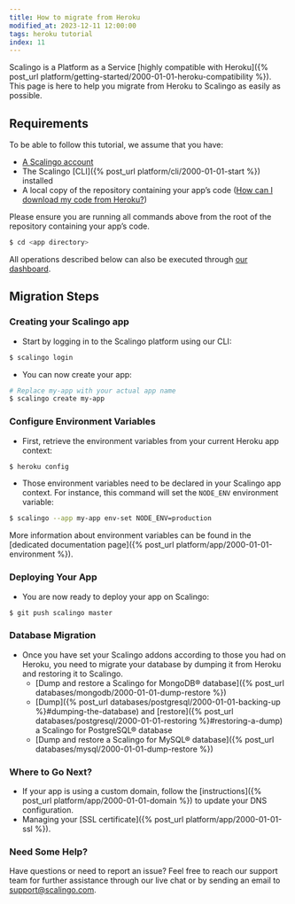 ```yaml
---
title: How to migrate from Heroku
modified_at: 2023-12-11 12:00:00
tags: heroku tutorial
index: 11
---
```


Scalingo is a Platform as a Service [highly compatible with Heroku]({% post_url platform/getting-started/2000-01-01-heroku-compatibility %}). This page is here to help you migrate from Heroku to Scalingo as easily as possible.

## Requirements

To be able to follow this tutorial, we assume that you have:

- [A Scalingo account](https://auth.scalingo.com/users/sign_up)
- The Scalingo [CLI]({% post_url platform/cli/2000-01-01-start %}) installed
- A local copy of the repository containing your app’s code ([How can I download my code from Heroku?](https://help.heroku.com/FZDDCBLB/how-can-i-download-my-code-from-heroku))

Please ensure you are running all commands above from the root of the repository containing your app’s code. 

```bash
$ cd <app directory>
```

All operations described below can also be executed through [our dashboard](https://dashboard.scalingo.com).

## Migration Steps

### Creating your Scalingo app

- Start by logging in to the Scalingo platform using our CLI:

```bash
$ scalingo login
```

- You can now create your app:

```bash
# Replace my-app with your actual app name
$ scalingo create my-app
```

### Configure Environment Variables

- First, retrieve the environment variables from your current Heroku app context:

```bash
$ heroku config
```

- Those environment variables need to be declared in your Scalingo app context. For instance, this command will set the `NODE_ENV` environment variable:  

```bash
$ scalingo --app my-app env-set NODE_ENV=production
```

More information about environment variables can be found in the [dedicated documentation page]({% post_url platform/app/2000-01-01-environment %}).

### Deploying Your App

- You are now ready to deploy your app on Scalingo:

```bash
$ git push scalingo master
```

### Database Migration

- Once you have set your Scalingo addons according to those you had on Heroku, you need to migrate your database by dumping it from Heroku and restoring it to Scalingo. 
  * [Dump and restore a Scalingo for MongoDB® database]({% post_url databases/mongodb/2000-01-01-dump-restore %})
  * [Dump]({% post_url databases/postgresql/2000-01-01-backing-up %}#dumping-the-database)
    and [restore]({% post_url databases/postgresql/2000-01-01-restoring %}#restoring-a-dump)
    a Scalingo for PostgreSQL® database
  * [Dump and restore a Scalingo for MySQL® database]({% post_url databases/mysql/2000-01-01-dump-restore %})

### Where to Go Next?

- If your app is using a custom domain, follow the [instructions]({% post_url platform/app/2000-01-01-domain %}) to update your DNS configuration.
- Managing your [SSL certificate]({% post_url platform/app/2000-01-01-ssl %}).  

### Need Some Help? 

Have questions or need to report an issue? Feel free to reach our support team for further assistance through our live chat or by sending an email to [support@scalingo.com](mailto:support@scalingo.com).

